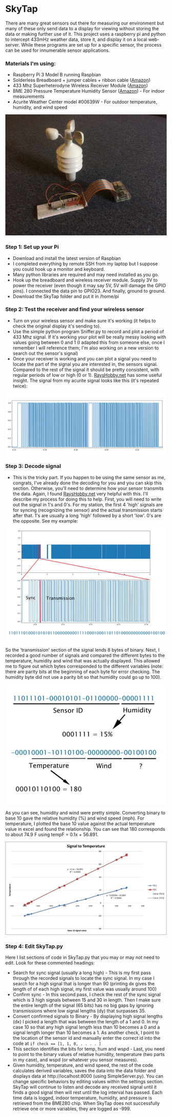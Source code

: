 # SkyTap
There are many great sensors out there for measuring our environment but many of these only send data to a display for viewing without storing the data or making further use of it. This project uses a raspberry pi and python to intercept 433mHz weather data, store it, and display it on a local web-server. While these programs are set up for a specific sensor, the process can be used for innumerable sensor applications.

### Materials I'm using:
* Raspberry Pi 3 Model B running Raspbian
* Solderless Breadboard + jumper cables + ribbon cable ([Amazon](https://www.amazon.com/gp/product/B01LYN4J3B/ref=oh_aui_detailpage_o04_s00?ie=UTF8&psc=1))
* 433 Mhz Superheterodyne Wireless Receiver Module ([Amazon](https://www.amazon.com/gp/product/B06XHJMC82/ref=oh_aui_detailpage_o07_s00?ie=UTF8&psc=1))
* BME 280 Pressure Temperature Humidity Sensor ([Amazon](https://www.amazon.com/gp/product/B0118XCKTG/ref=oh_aui_detailpage_o05_s00?ie=UTF8&psc=1)) - For indoor measurements
* Acurite Weather Center model #00639W - For outdoor temperature, humidity, and wind speed

![Materials](https://github.com/codagras/SkyTap/blob/master/Images/IMG_1562.JPG)

### Step 1: Set up your Pi
* Download and install the latest version of Raspbian
* I completed everything by remote SSH from my laptop but I suppose you could hook up a monitor and keyboard.
* Many python libraries are required and may need installed as you go.
* Hook up the breadboard and wireless receiver module.  Supply 3V to power the receiver (even though it may say 5V, 5V will damage the GPIO pins).  I connected the data pin to GPIO23.  And finally, ground to ground.
* Download the SkyTap folder and put it in /home/pi

### Step 2: Test the receiver and find your wireless sensor
* Turn on your wireless sensor and make sure it's working (it helps to check the original display it's sending to).
* Use the simple python program Sniffer.py to record and plot a period of 433 Mhz signal.  If it's working your plot will be really messy looking with values going between 0 and 1 (I adapted this from someone else, once I remember I will reference them; I'm also working on a new version to search out the sensor's signal)
* Once your receiver is working and you can plot a signal you need to locate the part of the signal you are interested in, the sensors signal.  Compared to the rest of the signal it should be pretty consistent, with regular periods of low or high (0 or 1). [RaysHobby.net](https://rayshobby.net/reverse-engineer-wireless-temperature-humidity-rain-sensors-part-1/) has some useful insight.  The signal from my acurite signal looks like this (it's repeated twice):

![Signal Example](https://github.com/codagras/SkyTap/blob/master/Images/SignalEx.png)

### Step 3: Decode signal
* This is the tricky part.  If you happen to be using the same sensor as me, congrats, I've already done the decoding for you and you can skip this section. Otherwise, you'll need to determine how your sensor transmits the data.  Again, I found [RaysHobby.net](https://rayshobby.net/reverse-engineer-wireless-temperature-humidity-rain-sensors-part-1/) very helpful with this.  I'll describe my process for doing this to help. First, you will need to write out the signal in 1's and 0's. For my station, the first 4 'high' signals are for syncing (recognizing the sensor) and the actual transmission starts after that. 1's are usually a long 'high' followed by a short 'low'. 0's are the opposite.  See my example:

![Signal to Binary](https://github.com/codagras/SkyTap/blob/master/Images/SignalToBinary.jpg)

So the 'transmission' section of the signal lends 8 bytes of binary. Next, I recorded a good number of signals and compared the different bytes to the temperature, humidity and wind that was actually displayed.  This allowed me to figure out which bytes corresponded to the different variables (note: there are parity bits at the beginning of each byte for error checking. The humidity byte did not use a parity bit so that humidity could go up to 100).

![Decode Signal](https://github.com/codagras/SkyTap/blob/master/Images/Signal_Decode.jpg)

As you can see, humidity and wind were pretty simple.  Converting binary to base 10 gave the relative humidity (%) and wind speed (mph).   For temperature, I plotted the base 10 value against the actual temperature value in excel and found the relationship.  You can see that 180 corresponds to about 74.9 F using tempF = 0.1x + 56.891.

![decode temperature](https://github.com/codagras/SkyTap/blob/master/Images/decode_temp.png)

### Step 4: Edit SkyTap.py
Here I list sections of code in SkyTap.py that you may or may not need to edit. Look for these commented headings:
* Search for sync signal (usually a long high) - This is my first pass through the recorded signals to locate the sync signal.  In my case I search for a high signal that is longer than 90 (printing dx gives the length of of each high signal, my first value was usually around 100)
* Confirm sync - In this second pass, I check the rest of the sync signal which is 3 high signals between 15 and 30 in length.  Then I make sure the entire length of the signal (65 bits) has no big gaps by ignoring transmissions where low signal lengths (dy) that surpasses 35.
*  Convert confirmed signals to Binary - By displaying high signal lengths (dx) I picked a length that was between the length of a 1 and 0.  In my case 10 so that any high signal length less than 10 becomes a 0 and a signal length longer than 10 becomes a 1.  As another check, I point to the location of the sensor id and manually enter the correct id into the code at `if check == [1, 1, 0, . . . . ]`
* This section identifies the bits for temp, hum and wspd - Last, you need to point to the binary values of relative humidity, temperature (two parts in my case), and wspd (or whatever you sensor measures).
* Given humidity, temperature, and wind speed, the rest of the code calculates derived variables, saves the data into the data folder and displays data at http://localhost:8000 (using SimpleServer.py).  You can change specific behaviors by editing values within the settings section.  SkyTap will continue to listen and decode any received signal until it finds a good signal then will rest until the log interval has passed.  Each time data is logged, indoor temperature, humidity, and pressure is retrieved from the BME280 chip.  When SkyTap does not successfully retrieve one or more variables, they are logged as -999.
